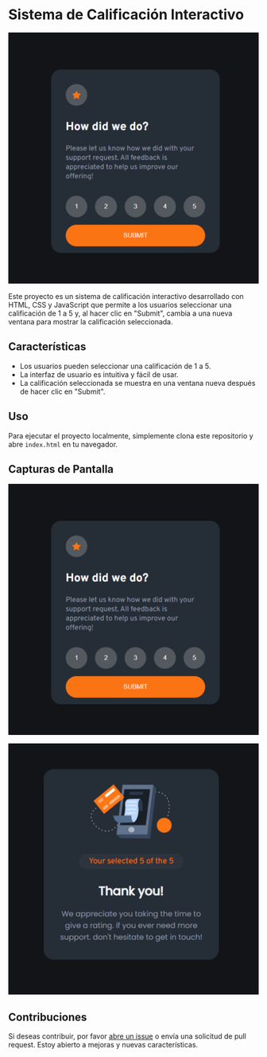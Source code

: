 # Sistema de Calificación Interactivo

![Screenshot](images/interativa.png)

Este proyecto es un sistema de calificación interactivo desarrollado con HTML, CSS y JavaScript que permite a los usuarios seleccionar una calificación de 1 a 5 y, al hacer clic en "Submit", cambia a una nueva ventana para mostrar la calificación seleccionada.

## Características

- Los usuarios pueden seleccionar una calificación de 1 a 5.
- La interfaz de usuario es intuitiva y fácil de usar.
- La calificación seleccionada se muestra en una ventana nueva después de hacer clic en "Submit".

## Uso

Para ejecutar el proyecto localmente, simplemente clona este repositorio y abre `index.html` en tu navegador.

## Capturas de Pantalla

![Screenshot 1](images/interativa.png)

![Screenshot 2](images/interative2.png)

## Contribuciones

Si deseas contribuir, por favor [abre un issue](https://github.com/BrayanGarzon) o envía una solicitud de pull request. Estoy abierto a mejoras y nuevas características.